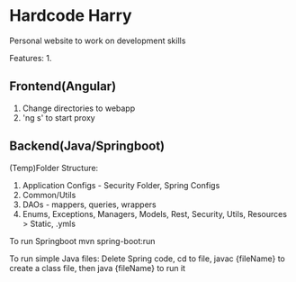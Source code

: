 # Hardcode Harry
Personal website to work on development skills

Features:
1. 

## Frontend(Angular)
1. Change directories to webapp
2. 'ng s' to start proxy

## Backend(Java/Springboot)
(Temp)Folder Structure: 
1. Application Configs - Security Folder, Spring Configs
2. Common/Utils
3. DAOs - mappers, queries, wrappers
4. Enums, Exceptions, Managers, Models, Rest, Security, Utils, Resources > Static, .ymls

To run Springboot
mvn spring-boot:run

To run simple Java files: Delete Spring code, cd to file, javac {fileName} to create a class file, then 
java {fileName} to run it